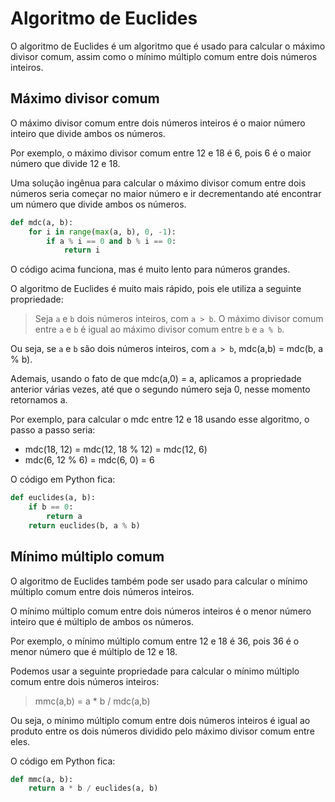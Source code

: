 # Algoritmo de Euclides

O algoritmo de Euclides é um algoritmo que é usado para calcular o máximo divisor comum, assim como o mínimo múltiplo comum entre dois números inteiros.

## Máximo divisor comum

O máximo divisor comum entre dois números inteiros é o maior número inteiro que divide ambos os números.

Por exemplo, o máximo divisor comum entre 12 e 18 é 6, pois 6 é o maior número que divide 12 e 18.

Uma solução ingênua para calcular o máximo divisor comum entre dois números seria começar no maior número e ir decrementando até encontrar um número que divide ambos os números.

```py
def mdc(a, b):
    for i in range(max(a, b), 0, -1):
        if a % i == 0 and b % i == 0:
            return i
```

O código acima funciona, mas é muito lento para números grandes.

O algoritmo de Euclides é muito mais rápido, pois ele utiliza a seguinte propriedade:

> Seja `a` e `b` dois números inteiros, com `a > b`. O máximo divisor comum entre `a` e `b` é igual ao máximo divisor comum entre `b` e `a % b`.

Ou seja, se `a` e `b` são dois números inteiros, com `a > b`, mdc(a,b) = mdc(b, a % b).

Ademais, usando o fato de que mdc(a,0) = a, aplicamos a propriedade anterior várias vezes, até que o segundo número seja 0, nesse momento retornamos a.

Por exemplo, para calcular o mdc entre 12 e 18 usando esse algoritmo, o passo a passo seria:

- mdc(18, 12) = mdc(12, 18 % 12) = mdc(12, 6)
- mdc(6, 12 % 6) = mdc(6, 0) = 6

O código em Python fica:

```py
def euclides(a, b):
    if b == 0:
        return a
    return euclides(b, a % b)
``` 

## Mínimo múltiplo comum

O algoritmo de Euclides também pode ser usado para calcular o mínimo múltiplo comum entre dois números inteiros.

O mínimo múltiplo comum entre dois números inteiros é o menor número inteiro que é múltiplo de ambos os números.

Por exemplo, o mínimo múltiplo comum entre 12 e 18 é 36, pois 36 é o menor número que é múltiplo de 12 e 18.

Podemos usar a seguinte propriedade para calcular o mínimo múltiplo comum entre dois números inteiros:

> mmc(a,b) = a * b / mdc(a,b)

Ou seja, o mínimo múltiplo comum entre dois números inteiros é igual ao produto entre os dois números dividido pelo máximo divisor comum entre eles.

O código em Python fica:

```py
def mmc(a, b):
    return a * b / euclides(a, b)
```
